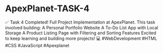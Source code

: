 # ApexPlanet-TASK-4
✅ Task 4 Completed! Full Project Implementation at ApexPlanet. This task involved building:  A Personal Portfolio Website  A To-Do List App with Local Storage  A Product Listing Page with Filtering and Sorting Features   Excited to keep learning and building more projects! 💻  #WebDevelopment #HTML #CSS #JavaScript #Apexplanet
